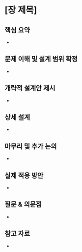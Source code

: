 # [장 제목]

## 핵심 요약

<!-- 이 장의 핵심 내용을 3-5줄로 간략하게 요약 -->
-

## 문제 이해 및 설계 범위 확정

<!-- 문제 정의, 요구사항, 제약조건 등을 정리 -->
-

## 개략적 설계안 제시

<!-- 높은 수준의 시스템 설계안과 주요 컴포넌트 -->
-

## 상세 설계

<!-- 핵심 컴포넌트들의 상세 설계 및 구현 방법 -->
-

## 마무리 및 추가 논의

<!-- 확장성, 병목 현상, 장애 복구 등에 대한 논의 -->
-

## 실제 적용 방안

<!-- 이 내용을 실무에 어떻게 적용할 수 있을지 -->
-

## 질문 & 의문점

<!-- 추가로 알아봐야 할 내용이나 의문점 -->
-

## 참고 자료

<!-- 관련된 추가 자료 -->
-
